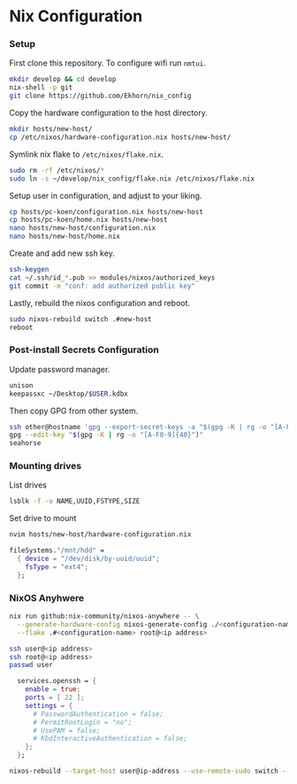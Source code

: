 # Nix Configuration

### Setup

First clone this repository. To configure wifi run `nmtui`.

```sh
mkdir develop && cd develop
nix-shell -p git
git clone https://github.com/Ekhorn/nix_config
```

Copy the hardware configuration to the host directory.

```sh
mkdir hosts/new-host/
cp /etc/nixos/hardware-configuration.nix hosts/new-host/
```

Symlink nix flake to `/etc/nixos/flake.nix`.

```sh
sudo rm -rf /etc/nixos/*
sudo ln -s ~/develop/nix_config/flake.nix /etc/nixos/flake.nix
```

Setup user in configuration, and adjust to your liking.

```sh
cp hosts/pc-koen/configuration.nix hosts/new-host
cp hosts/pc-koen/home.nix hosts/new-host
nano hosts/new-host/configuration.nix
nano hosts/new-host/home.nix
```

Create and add new ssh key.

```sh
ssh-keygen
cat ~/.ssh/id_*.pub >> modules/nixos/authorized_keys
git commit -m "conf: add authorized public key"
```

Lastly, rebuild the nixos configuration and reboot.

```sh
sudo nixos-rebuild switch .#new-host
reboot
```

### Post-install Secrets Configuration

Update password manager.

```sh
unison
keepassxc ~/Desktop/$USER.kdbx
```

Then copy GPG from other system.

```sh
ssh other@hostname 'gpg --export-secret-keys -a "$(gpg -K | rg -o "[A-F0-9]{40}")"' | gpg --import
gpg --edit-key "$(gpg -K | rg -o "[A-F0-9]{40}")"
seahorse
```

### Mounting drives

<!-- TODO: consider disko configs?? -->

List drives

```sh
lsblk -f -o NAME,UUID,FSTYPE,SIZE
```

Set drive to mount

```sh
nvim hosts/new-host/hardware-configuration.nix
```

```nix
fileSystems."/mnt/hdd" =
  { device = "/dev/disk/by-uuid/uuid";
    fsType = "ext4";
  };
```

### NixOS Anyhwere

```sh
nix run github:nix-community/nixos-anywhere -- \
  --generate-hardware-config nixos-generate-config ./<configuration-name>/hardware-configuration.nix --no-substitute-on-destination \
  --flake .#<configuration-name> root@<ip address>
```

```sh
ssh user@<ip address>
ssh root@<ip address>
passwd user
```

```nix
  services.openssh = {
    enable = true;
    ports = [ 22 ];
    settings = {
      # PasswordAuthentication = false;
      # PermitRootLogin = "no";
      # UsePAM = false;
      # KbdInteractiveAuthentication = false;
    };
  };
```

```sh
nixos-rebuild --target-host user@ip-address --use-remote-sudo switch --flake .#<configuration-name>
```
